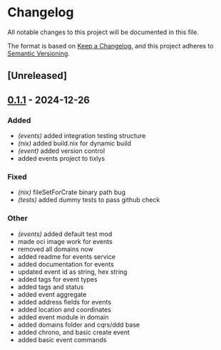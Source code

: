 # Changelog

All notable changes to this project will be documented in this file.

The format is based on [Keep a Changelog](https://keepachangelog.com/en/1.0.0/),
and this project adheres to [Semantic Versioning](https://semver.org/spec/v2.0.0.html).

## [Unreleased]

## [0.1.1](https://github.com/tixlys/tixlys-core/compare/events-v0.1.0...events-v0.1.1) - 2024-12-26

### Added

- *(events)* added integration testing structure
- *(nix)* added build.nix for dynamic build
- *(event)* added version control
- added events project to tixlys

### Fixed

- *(nix)* fileSetForCrate binary path bug
- *(tests)* added dummy tests to pass github check

### Other

- *(events)* added default test mod
- made oci image work for events
- removed all domains now
- added readme for events service
- added documentation for events
- updated event id as string, hex string
- added tags for event types
- added tags and status
- added event aggregate
- added address fields for events
- added location and coordinates
- added event module in domain
- added domains folder and cqrs/ddd base
- added chrono, and basic create event
- added basic event commands
